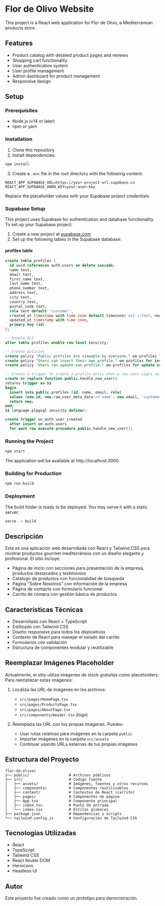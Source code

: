 # Flor de Olivo Website

This project is a React web application for Flor de Olivo, a Mediterranean products store.

## Features

- Product catalog with detailed product pages and reviews
- Shopping cart functionality
- User authentication system
- User profile management
- Admin dashboard for product management
- Responsive design

## Setup

### Prerequisites

- Node.js (v14 or later)
- npm or yarn

### Installation

1. Clone this repository
2. Install dependencies:
```bash
npm install
```

3. Create a `.env` file in the root directory with the following content:
```
REACT_APP_SUPABASE_URL=https://your-project-url.supabase.co
REACT_APP_SUPABASE_ANON_KEY=your-anon-key
```

Replace the placeholder values with your Supabase project credentials.

### Supabase Setup

This project uses Supabase for authentication and database functionality. 
To set up your Supabase project:

1. Create a new project at [supabase.com](https://supabase.com)
2. Set up the following tables in the Supabase database:

#### profiles table

```sql
create table profiles (
  id uuid references auth.users on delete cascade,
  name text,
  email text,
  first_name text,
  last_name text,
  phone_number text,
  address text,
  city text,
  country text,
  postal_code text,
  role text default 'customer',
  created_at timestamp with time zone default timezone('utc'::text, now()),
  updated_at timestamp with time zone,
  primary key (id)
);

-- Enable RLS
alter table profiles enable row level security;

-- Create policies
create policy "Public profiles are viewable by everyone." on profiles for select using (true);
create policy "Users can insert their own profile." on profiles for insert with check (auth.uid() = id);
create policy "Users can update own profile." on profiles for update using (auth.uid() = id);

-- Create a trigger to create a profile entry when a new user signs up via Supabase Auth
create or replace function public.handle_new_user()
returns trigger as $$
begin
  insert into public.profiles (id, name, email, role)
  values (new.id, new.raw_user_meta_data->>'name', new.email, 'customer');
  return new;
end;
$$ language plpgsql security definer;

create trigger on_auth_user_created
  after insert on auth.users
  for each row execute procedure public.handle_new_user();
```

### Running the Project

```bash
npm start
```

The application will be available at http://localhost:3000.

### Building for Production

```bash
npm run build
```

### Deployment

The build folder is ready to be deployed. You may serve it with a static server:

```bash
serve -s build
```

## Descripción

Esta es una aplicación web desarrollada con React y Tailwind CSS para mostrar productos gourmet mediterráneos con un diseño elegante y profesional. El sitio incluye:

- Página de inicio con secciones para presentación de la empresa, productos destacados y testimonios
- Catálogo de productos con funcionalidad de búsqueda
- Página "Sobre Nosotros" con información de la empresa
- Página de contacto con formulario funcional
- Carrito de compra con gestión básica de productos

## Características Técnicas

- Desarrollado con React + TypeScript
- Estilizado con Tailwind CSS
- Diseño responsive para todos los dispositivos
- Contexto de React para manejar el estado del carrito
- Formularios con validación
- Estructura de componentes modular y reutilizable

## Reemplazar Imágenes Placeholder

Actualmente, el sitio utiliza imágenes de stock gratuitas como placeholders. Para reemplazar estas imágenes:

1. Localiza las URL de imágenes en los archivos:
   - `src/pages/HomePage.tsx`
   - `src/pages/ProductsPage.tsx`
   - `src/pages/AboutPage.tsx`
   - `src/components/Header.tsx` (logo)

2. Reemplaza las URL con tus propias imágenes. Puedes:
   - Usar rutas relativas para imágenes en la carpeta `public`
   - Importar imágenes en la carpeta `src/assets`
   - Continuar usando URLs externas de tus propias imágenes

## Estructura del Proyecto

```
flor-de-olivo/
├── public/                  # Archivos públicos
├── src/                     # Código fuente
│   ├── assets/              # Imágenes, fuentes y otros recursos
│   ├── components/          # Componentes reutilizables
│   ├── context/             # Contextos de React (carrito)
│   ├── pages/               # Componentes de página
│   ├── App.tsx              # Componente principal
│   ├── index.tsx            # Punto de entrada
│   └── index.css            # Estilos globales
├── package.json             # Dependencias y scripts
└── tailwind.config.js       # Configuración de Tailwind CSS
```

## Tecnologías Utilizadas

- React
- TypeScript
- Tailwind CSS
- React Router DOM
- Heroicons
- Headless UI

## Autor

Este proyecto fue creado como un prototipo para demonstración. 